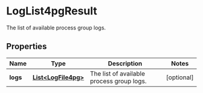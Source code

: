 

# LogList4pgResult

The list of available process group logs.

## Properties

| Name | Type | Description | Notes |
|------------ | ------------- | ------------- | -------------|
|**logs** | [**List&lt;LogFile4pg&gt;**](LogFile4pg.md) | The list of available process group logs. |  [optional] |



